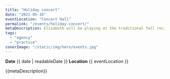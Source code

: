 ```yaml
---
title: "Holiday concert"
date: "2021-05-16"
eventLocation: "Concert Hall"
permalink: "/events/holiday-concert/"
metaDescription: Elizabeth will be playing at the traditional fall recital. It's going to be a wonderful show!
tags:
  - "agency"
  - "practice"
coverImage: "/static/img/hero/events.jpg"
---
```


**Date** {{ date | readableDate }}
**Location** {{ eventLocation }}

{{metaDescription}}
